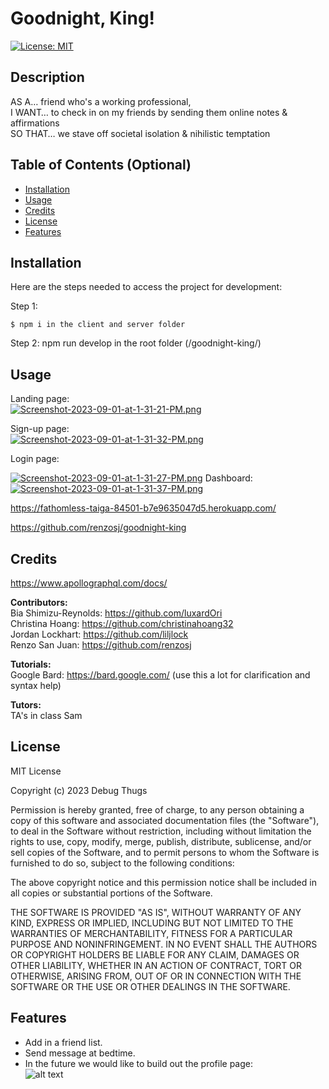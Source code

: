# Goodnight, King!
[![License: MIT](https://img.shields.io/badge/License-MIT-yellow.svg)](https://opensource.org/licenses/MIT)  

## Description

AS A… friend who's a working professional,  
I WANT… to check in on my friends by sending them online notes & affirmations  
SO THAT… we stave off societal isolation & nihilistic temptation  

## Table of Contents (Optional)

- [Installation](#installation)
- [Usage](#usage)
- [Credits](#credits)
- [License](#license)
- [Features](#features)

## Installation

Here are the steps needed to access the project for development:    

Step 1: 

    $ npm i in the client and server folder

Step 2:
      npm run develop in the root folder (/goodnight-king/)



## Usage
Landing page:  
 [![Screenshot-2023-09-01-at-1-31-21-PM.png](https://i.postimg.cc/Yq2n3z9F/Screenshot-2023-09-01-at-1-31-21-PM.png)](https://postimg.cc/YjVz2gQ2)

Sign-up page:  
[![Screenshot-2023-09-01-at-1-31-32-PM.png](https://i.postimg.cc/6qF8yhbP/Screenshot-2023-09-01-at-1-31-32-PM.png)](https://postimg.cc/y3X1G0Hh)

Login page:  

[![Screenshot-2023-09-01-at-1-31-27-PM.png](https://i.postimg.cc/NFXH8VXt/Screenshot-2023-09-01-at-1-31-27-PM.png)](https://postimg.cc/YLp0Md8D)
Dashboard:  
[![Screenshot-2023-09-01-at-1-31-37-PM.png](https://i.postimg.cc/13BNKD88/Screenshot-2023-09-01-at-1-31-37-PM.png)](https://postimg.cc/CRZ1hBH0)

https://fathomless-taiga-84501-b7e9635047d5.herokuapp.com/

https://github.com/renzosj/goodnight-king

## Credits
https://www.apollographql.com/docs/


**Contributors:**  
Bia Shimizu-Reynolds: https://github.com/luxardOri  
Christina Hoang: https://github.com/christinahoang32  
Jordan Lockhart: https://github.com/liljlock  
Renzo San Juan: https://github.com/renzosj  

**Tutorials:**  
Google Bard: https://bard.google.com/ (use this a lot for clarification and syntax help)  

**Tutors:**  
TA's in class
Sam

## License

MIT License

Copyright (c) 2023 Debug Thugs

Permission is hereby granted, free of charge, to any person obtaining a copy
of this software and associated documentation files (the "Software"), to deal
in the Software without restriction, including without limitation the rights
to use, copy, modify, merge, publish, distribute, sublicense, and/or sell
copies of the Software, and to permit persons to whom the Software is
furnished to do so, subject to the following conditions:

The above copyright notice and this permission notice shall be included in all
copies or substantial portions of the Software.

THE SOFTWARE IS PROVIDED "AS IS", WITHOUT WARRANTY OF ANY KIND, EXPRESS OR
IMPLIED, INCLUDING BUT NOT LIMITED TO THE WARRANTIES OF MERCHANTABILITY,
FITNESS FOR A PARTICULAR PURPOSE AND NONINFRINGEMENT. IN NO EVENT SHALL THE
AUTHORS OR COPYRIGHT HOLDERS BE LIABLE FOR ANY CLAIM, DAMAGES OR OTHER
LIABILITY, WHETHER IN AN ACTION OF CONTRACT, TORT OR OTHERWISE, ARISING FROM,
OUT OF OR IN CONNECTION WITH THE SOFTWARE OR THE USE OR OTHER DEALINGS IN THE
SOFTWARE.  

## Features

- Add in a friend list.
- Send message at bedtime.
- In the future we would like to build out the profile page:  
![alt text](public/assets/images/profile-settings.jpg)

